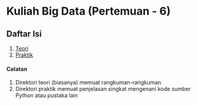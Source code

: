 # Kuliah Big Data (Pertemuan - 6)

## Daftar Isi
1. [Teori](teori)
2. [Praktik](praktik)

#### Catatan
1. Direktori teori (biasanya) memuat rangkuman-rangkuman
2. Direktori praktik memuat penjelasan singkat mengenani kode sumber Python atau pustaka lain
